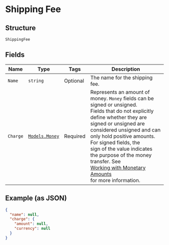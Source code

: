 
# Shipping Fee

## Structure

`ShippingFee`

## Fields

| Name | Type | Tags | Description |
|  --- | --- | --- | --- |
| `Name` | `string` | Optional | The name for the shipping fee. |
| `Charge` | [`Models.Money`](../../doc/models/money.md) | Required | Represents an amount of money. `Money` fields can be signed or unsigned.<br>Fields that do not explicitly define whether they are signed or unsigned are<br>considered unsigned and can only hold positive amounts. For signed fields, the<br>sign of the value indicates the purpose of the money transfer. See<br>[Working with Monetary Amounts](https://developer.squareup.com/docs/build-basics/working-with-monetary-amounts)<br>for more information. |

## Example (as JSON)

```json
{
  "name": null,
  "charge": {
    "amount": null,
    "currency": null
  }
}
```

